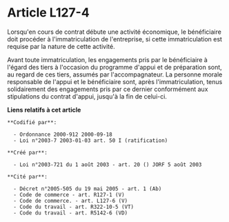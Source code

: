 # Article L127-4

Lorsqu'en cours de contrat débute une activité économique, le bénéficiaire doit procéder à l'immatriculation de l'entreprise,
si cette immatriculation est requise par la nature de cette activité.

Avant toute immatriculation, les engagements pris par le bénéficiaire à l'égard des tiers à l'occasion du programme d'appui
et de préparation sont, au regard de ces tiers, assumés par l'accompagnateur. La personne morale responsable de l'appui et le
bénéficiaire sont, après l'immatriculation, tenus solidairement des engagements pris par ce dernier conformément aux
stipulations du contrat d'appui, jusqu'à la fin de celui-ci.

**Liens relatifs à cet article**

	**Codifié par**:

	  - Ordonnance 2000-912 2000-09-18
	  - Loi n°2003-7 2003-01-03 art. 50 I (ratification)

	**Créé par**:

	  - Loi n°2003-721 du 1 août 2003 - art. 20 () JORF 5 août 2003

	**Cité par**:

	  - Décret n°2005-505 du 19 mai 2005 - art. 1 (Ab)
	  - Code de commerce - art. R127-1 (V)
	  - Code de commerce. - art. L127-6 (V)
	  - Code du travail - art. R322-10-5 (VT)
	  - Code du travail - art. R5142-6 (VD)
